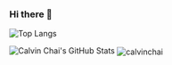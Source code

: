 ### Hi there 👋

![Top Langs](https://github-readme-stats.vercel.app/api/top-langs/?username=calvinchai&layout=compact&hide=roff,css,html)

<img src="https://github-readme-stats.vercel.app/api?username=calvinchai&show_icons=true&hide_border=true&count_private=true&icon_color=fad000&theme=transparent" alt="Calvin Chai's GitHub Stats">

<img align="center" src="https://github-readme-streak-stats.herokuapp.com/?user=calvinchai&" alt="calvinchai" />
<!--
https://github.com/anuraghazra/github-readme-stats
-->
<!--
**calvinchai/calvinchai** is a ✨ _special_ ✨ repository because its `README.md` (this file) appears on your GitHub profile.

Here are some ideas to get you started:

- 🔭 I’m currently working on ...
- 🌱 I’m currently learning ...
- 👯 I’m looking to collaborate on ...
- 🤔 I’m looking for help with ...
- 💬 Ask me about ...
- 📫 How to reach me: ...
- 😄 Pronouns: ...
- ⚡ Fun fact: ...
-->
